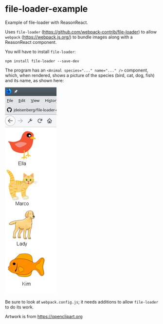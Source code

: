 # file-loader-example
Example of file-loader with ReasonReact.

Uses `file-loader` (https://github.com/webpack-contrib/file-loader) to 
allow `webpack` (https://webpack.js.org/) to bundle images along with
a ReasonReact component.

You will have to install `file-loader`:

```
npm install file-loader --save-dev
```

The program has an `<Animal species="..." name="..." />` component, which, when rendered, shows a picture of the species (bird, cat, dog, fish) and its name, as shown here:

![Four Animal components, one of each type, in vertical line](/screenshot.png)

Be sure to look at `webpack.config.js`; it needs additions to allow `file-loader` to do its work.

Artwork is from https://openclipart.org
